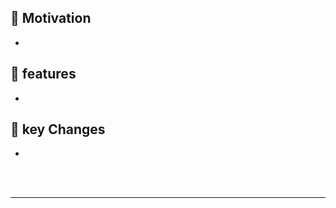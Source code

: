 <!-- 🍕 [branchName] : 간단한 대제목
//동기
-->
## 🍞 Motivation
<!--//test 컴포넌트를 만들었는데, 이러이러해서 만들었습니다. -->
- 

## 🍪 features

- 


<!--//기존 코드에서 바꾼점 -->
## 🔑 key Changes 
-


<br>
<br>
<hr>
